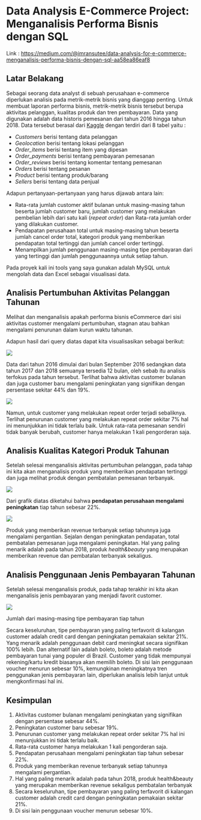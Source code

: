 # Data Analysis E-Commerce Project: Menganalisis Performa Bisnis dengan SQL

Link : https://medium.com/@imransutee/data-analysis-for-e-commerce-menganalisis-performa-bisnis-dengan-sql-aa58ea86eaf8

## Latar Belakang

Sebagai seorang data analyst di sebuah perusahaan e-commerce diperlukan analisis pada metrik-metrik bisnis yang dianggap penting. Untuk membuat laporan performa bisnis, metrik-metrik bisnis tersebut berupa aktivitas pelanggan, kualitas produk dan tren pembayaran. Data yang digunakan adalah data historis pemesanan dari tahun 2016 hingga tahun 2018. Data tersebut berasal dari [Kaggle](https://www.kaggle.com/datasets/olistbr/brazilian-ecommerce) dengan terdiri dari 8 tabel yaitu :

-   _Customers_ berisi tentang data pelanggan
-   _Geolocation_ berisi tentang lokasi pelanggan
-   _Order_items_ berisi tentang item yang dipesan
-   _Order_payments_ berisi tentang pembayaran pemesanan
-   _Order_reviews_ berisi tentang komentar tentang pemesanan
-   _Orders_ berisi tentang pesanan
-   _Product_ berisi tentang produk/barang
-   _Sellers_ berisi tentang data penjual

Adapun pertanyaan-pertanyaan yang harus dijawab antara lain:

-   Rata-rata jumlah customer aktif bulanan untuk masing-masing tahun beserta jumlah customer baru, jumlah customer yang melakukan pembelian lebih dari satu kali (_repeat order_) dan Rata-rata jumlah order yang dilakukan customer.
-   Pendapatan perusahaan total untuk masing-masing tahun beserta jumlah cancel order total, kategori produk yang memberikan pendapatan total tertinggi dan jumlah cancel order tertinggi.
-   Menampilkan jumlah penggunaan masing-masing tipe pembayaran dari yang tertinggi dan jumlah penggunaannya untuk setiap tahun.

Pada proyek kali ini tools yang saya gunakan adalah MySQL untuk mengolah data dan Excel sebagai visualisasi data.


## Analisis Pertumbuhan Aktivitas Pelanggan Tahunan

Melihat dan menganalisis apakah performa bisnis eCommerce dari sisi aktivitas customer mengalami pertumbuhan, stagnan atau bahkan mengalami penurunan dalam kurun waktu tahunan.

Adapun hasil dari query diatas dapat kita visualisasikan sebagai berikut:

![](https://miro.medium.com/max/830/1*9s04HWJia3KdSU-BZ_buQw.png)

Data dari tahun 2016 dimulai dari bulan September 2016 sedangkan data tahun 2017 dan 2018 semuanya tersedia 12 bulan, oleh sebab itu analisis terfokus pada tahun tersebut. Terlihat bahwa aktivitas customer bulanan dan juga customer baru mengalami peningkatan yang signifikan dengan persentase sekitar 44% dan 19%.

![](https://miro.medium.com/max/830/1*HLlL4ul4NWDQJBfuRr60gg.png)

Namun, untuk customer yang melakukan repeat order terjadi sebaliknya. Terlihat penurunan customer yang melakukan repeat order sekitar 7% hal ini menunjukkan ini tidak terlalu baik. Untuk rata-rata pemesanan sendiri tidak banyak berubah, customer hanya melakukan 1 kali pengorderan saja.

## Analisis Kualitas Kategori Produk Tahunan

Setelah selesai menganalisis aktivitas pertumbuhan pelanggan, pada tahap ini kita akan menganalisis produk yang memberikan pendapatan tertinggi dan juga melihat produk dengan pembatalan pemesanan terbanyak.

![](https://miro.medium.com/max/720/1*l3rGJbRnS3wiRXvAzTnyzw.png)

Dari grafik diatas diketahui bahwa **pendapatan perusahaan mengalami peningkatan** tiap tahun sebesar 22%.

![](https://miro.medium.com/max/1050/1*pE-hgJynuEeSC035L1FJDA.png)

Produk yang memberikan revenue terbanyak setiap tahunnya juga mengalami pergantian. Sejalan dengan peningkatan pendapatan, total pembatalan pemesanan juga mengalami peningkatan. Hal yang paling menarik adalah pada tahun 2018, produk _health&beauty_ yang merupakan memberikan revenue dan pembatalan terbanyak sekaligus.

## Analisis Penggunaan Jenis Pembayaran Tahunan

Setelah selesai menganalisis produk, pada tahap terakhir ini kita akan menganalisis jenis pembayaran yang menjadi favorit customer.

![](https://miro.medium.com/max/644/1*A3MbOhYnZwoKgxrQIxt4og.png)

Jumlah dari masing-masing tipe pembayaran tiap tahun

Secara keseluruhan, tipe pembayaran yang paling terfavorit di kalangan customer adalah credit card dengan peningkatan pemakaian sekitar 21%. Yang menarik adalah penggunaan debit card meningkat secara signifikan 100% lebih. Dan alternatif lain adalah boleto, boleto adalah metode pembayaran tunai yang populer di Brazil. Customer yang tidak mempunyai rekening/kartu kredit biasanya akan memilih boleto. Di sisi lain penggunaan voucher menurun sebesar 10%, kemungkinan meningkatnya tren penggunakan jenis pembayaran lain, diperlukan analisis lebih lanjut untuk mengkonfirmasi hal ini.

## Kesimpulan

1.  Aktivitas customer bulanan mengalami peningkatan yang signifikan dengan persentase sebesar 44%.
2.  Peningkatan customer baru sebesar 19%.
3.  Penurunan customer yang melakukan repeat order sekitar 7% hal ini menunjukkan ini tidak terlalu baik.
4.  Rata-rata customer hanya melakukan 1 kali pengorderan saja.
5.  Pendapatan perusahaan mengalami peningkatan tiap tahun sebesar 22%.
6.  Produk yang memberikan revenue terbanyak setiap tahunnya mengalami pergantian.
7.  Hal yang paling menarik adalah pada tahun 2018, produk health&beauty yang merupakan memberikan revenue sekaligus pembatalan terbanyak
8.  Secara keseluruhan, tipe pembayaran yang paling terfavorit di kalangan customer adalah credit card dengan peningkatan pemakaian sekitar 21%.
9.  Di sisi lain penggunaan voucher menurun sebesar 10%.
